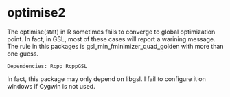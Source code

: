 optimise2
=========

The optimise(stat) in R sometimes fails to converge to global optimization point. In fact, in GSL, most of these cases will report a warining message. The rule in this packages is gsl_min_fminimizer_quad_golden with more than one guess.

    Dependencies: Rcpp RcppGSL

In fact, this package may only depend on libgsl. I fail to configure it on windows if Cygwin is not used.


